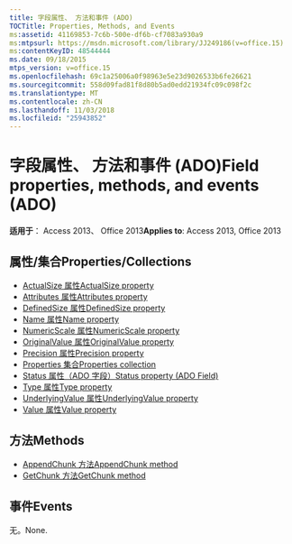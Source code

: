 ```yaml
---
title: 字段属性、 方法和事件 (ADO)
TOCTitle: Properties, Methods, and Events
ms:assetid: 41169853-7c6b-500e-df6b-cf7083a930a9
ms:mtpsurl: https://msdn.microsoft.com/library/JJ249186(v=office.15)
ms:contentKeyID: 48544444
ms.date: 09/18/2015
mtps_version: v=office.15
ms.openlocfilehash: 69c1a25006a0f98963e5e23d9026533b6fe26621
ms.sourcegitcommit: 558d09fad81f8d80b5ad0edd21934fc09c098f2c
ms.translationtype: MT
ms.contentlocale: zh-CN
ms.lasthandoff: 11/03/2018
ms.locfileid: "25943852"
---
```

# <a name="field-properties-methods-and-events-ado"></a><span data-ttu-id="a0d79-102">字段属性、 方法和事件 (ADO)</span><span class="sxs-lookup"><span data-stu-id="a0d79-102">Field properties, methods, and events (ADO)</span></span>

<span data-ttu-id="a0d79-103">**适用于**： Access 2013、 Office 2013</span><span class="sxs-lookup"><span data-stu-id="a0d79-103">**Applies to**: Access 2013, Office 2013</span></span>

## <a name="propertiescollections"></a><span data-ttu-id="a0d79-104">属性/集合</span><span class="sxs-lookup"><span data-stu-id="a0d79-104">Properties/Collections</span></span>

- [<span data-ttu-id="a0d79-105">ActualSize 属性</span><span class="sxs-lookup"><span data-stu-id="a0d79-105">ActualSize property</span></span>](actualsize-property-ado.md)
- [<span data-ttu-id="a0d79-106">Attributes 属性</span><span class="sxs-lookup"><span data-stu-id="a0d79-106">Attributes property</span></span>](attributes-property-ado.md)
- [<span data-ttu-id="a0d79-107">DefinedSize 属性</span><span class="sxs-lookup"><span data-stu-id="a0d79-107">DefinedSize property</span></span>](definedsize-property-ado.md)
- [<span data-ttu-id="a0d79-108">Name 属性</span><span class="sxs-lookup"><span data-stu-id="a0d79-108">Name property</span></span>](name-property-ado.md)
- [<span data-ttu-id="a0d79-109">NumericScale 属性</span><span class="sxs-lookup"><span data-stu-id="a0d79-109">NumericScale property</span></span>](numericscale-property-ado.md)
- [<span data-ttu-id="a0d79-110">OriginalValue 属性</span><span class="sxs-lookup"><span data-stu-id="a0d79-110">OriginalValue property</span></span>](originalvalue-property-ado.md)
- [<span data-ttu-id="a0d79-111">Precision 属性</span><span class="sxs-lookup"><span data-stu-id="a0d79-111">Precision property</span></span>](precision-property-ado.md)
- [<span data-ttu-id="a0d79-112">Properties 集合</span><span class="sxs-lookup"><span data-stu-id="a0d79-112">Properties collection</span></span>](properties-collection-ado.md)
- [<span data-ttu-id="a0d79-113">Status 属性（ADO 字段）</span><span class="sxs-lookup"><span data-stu-id="a0d79-113">Status property (ADO Field)</span></span>](status-property-ado-field.md)
- [<span data-ttu-id="a0d79-114">Type 属性</span><span class="sxs-lookup"><span data-stu-id="a0d79-114">Type property</span></span>](type-property-ado.md)
- [<span data-ttu-id="a0d79-115">UnderlyingValue 属性</span><span class="sxs-lookup"><span data-stu-id="a0d79-115">UnderlyingValue property</span></span>](underlyingvalue-property-ado.md)
- [<span data-ttu-id="a0d79-116">Value 属性</span><span class="sxs-lookup"><span data-stu-id="a0d79-116">Value property</span></span>](value-property-ado.md)


## <a name="methods"></a><span data-ttu-id="a0d79-117">方法</span><span class="sxs-lookup"><span data-stu-id="a0d79-117">Methods</span></span>

- [<span data-ttu-id="a0d79-118">AppendChunk 方法</span><span class="sxs-lookup"><span data-stu-id="a0d79-118">AppendChunk method</span></span>](appendchunk-method-ado.md)
- [<span data-ttu-id="a0d79-119">GetChunk 方法</span><span class="sxs-lookup"><span data-stu-id="a0d79-119">GetChunk method</span></span>](getchunk-method-ado.md)

## <a name="events"></a><span data-ttu-id="a0d79-120">事件</span><span class="sxs-lookup"><span data-stu-id="a0d79-120">Events</span></span>

<span data-ttu-id="a0d79-121">无。</span><span class="sxs-lookup"><span data-stu-id="a0d79-121">None.</span></span>

